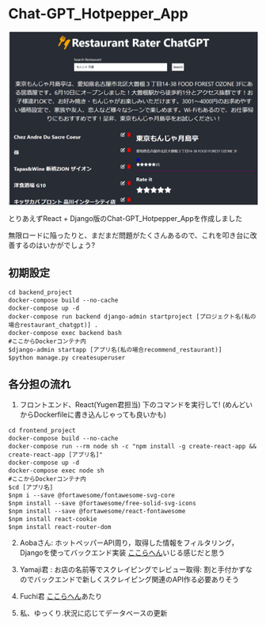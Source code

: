 # Chat-GPT_Hotpepper_App

![Test Image 1](./demo.png)

とりあえずReact + Django版のChat-GPT_Hotpepper_Appを作成しました

無限ロードに陥ったりと、まだまだ問題がたくさんあるので、これを叩き台に改善するのはいかがでしょう?

## 初期設定
```
cd backend_project
docker-compose build --no-cache
docker-compose up -d
docker-compose run backend django-admin startproject [プロジェクト名(私の場合restaurant_chatgpt)] .
docker-compose exec backend bash
#ここからDockerコンテナ内
$django-admin startapp [アプリ名(私の場合recommend_restaurant)]
$python manage.py createsuperuser
```

## 各分担の流れ

1. フロントエンド、React(Yugen君担当)
下のコマンドを実行して! (めんどいからDockerfileに書き込んじゃっても良いかも)
```
cd frontend_project
docker-compose build --no-cache
docker-compose run --rm node sh -c "npm install -g create-react-app && create-react-app [アプリ名]"
docker-compose up -d
docker-compose exec node sh
#ここからDockerコンテナ内
$cd [アプリ名]
$npm i --save @fortawesome/fontawesome-svg-core
$npm install --save @fortawesome/free-solid-svg-icons
$npm install --save @fortawesome/react-fontawesome
$npm install react-cookie
$npm install react-router-dom
```

2. Aobaさん: ホットペッパーAPI周り，取得した情報をフィルタリング，Djangoを使ってバックエンド実装 [ここらへん](./backend_project/backend/recommend_restaurant)いじる感じだと思う

3. Yamaji君 : お店の名前等でスクレイピングでレビュー取得: 割と手付かずなのでバックエンドで新しくスクレイピング関連のAPI作る必要ありそう

4. Fuchi君 [ここらへん](./backend_project/backend/recommend_restaurant/chatGPT.py)あたり

5. 私、ゆっくり.状況に応じてデータベースの更新
